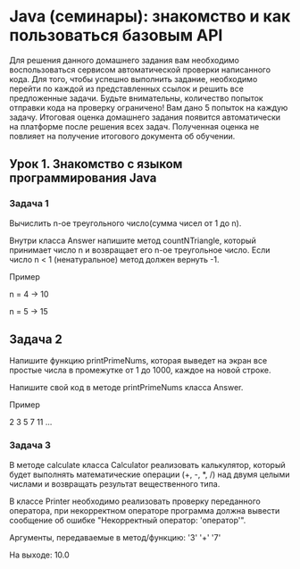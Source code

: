 # Java  (семинары): знакомство и как пользоваться базовым API

Для решения данного домашнего задания вам необходимо воспользоваться сервисом автоматической проверки написанного кода.
Для того, чтобы успешно выполнить задание, необходимо перейти по каждой из представленных ссылок и решить все предложенные задачи. Будьте внимательны, количество попыток отправки кода на проверку ограничено! Вам дано 5 попыток на каждую задачу.
Итоговая оценка домашнего задания появится автоматически на платформе после решения всех задач. Полученная оценка не повлияет на получение итогового документа об обучении.

## Урок 1. Знакомство с языком программирования Java

### Задача 1
Вычислить n-ое треугольного число(сумма чисел от 1 до n).

Внутри класса Answer напишите метод countNTriangle, который принимает число n и возвращает его n-ое треугольное число.
Если число n < 1 (ненатуральное) метод должен вернуть -1.

Пример

n = 4 -> 10

n = 5 -> 15

## Задача 2
Напишите функцию printPrimeNums, которая выведет на экран все простые числа в промежутке от 1 до 1000, каждое на новой строке.

Напишите свой код в методе printPrimeNums класса Answer.

Пример

2
3
5
7
11
...

### Задача 3
В методе calculate класса Calculator реализовать калькулятор, который будет выполнять математические операции (+, -, *, /) над двумя целыми числами и возвращать результат вещественного типа.

В классе Printer необходимо реализовать проверку переданного оператора, при некорректном операторе программа должна вывести сообщение об ошибке "Некорректный оператор: 'оператор'".

Аргументы, передаваемые в метод/функцию:
'3'
'+'
'7'

На выходе:
10.0
